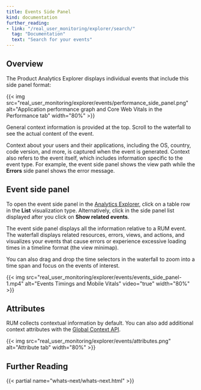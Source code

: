 ```yaml
---
title: Events Side Panel
kind: documentation
further_reading:
- link: "/real_user_monitoring/explorer/search/"
  tag: "Documentation"
  text: "Search for your events"
---
```


## Overview

The Product Analytics Explorer displays individual events that include this side panel format:

{{< img src="real_user_monitoring/explorer/events/performance_side_panel.png" alt="Application performance graph and Core Web Vitals in the Performance tab" width="80%" >}}

General context information is provided at the top. Scroll to the waterfall to see the actual content of the event. 

Context about your users and their applications, including the OS, country, code version, and more, is captured when the event is generated. Context also refers to the event itself, which includes information specific to the event type. For example, the event side panel shows the view path while the **Errors** side panel shows the error message.

## Event side panel

To open the event side panel in the [Analytics Explorer][1], click on a table row in the **List** visualization type. Alternatively, click in the side panel list displayed after you click on **Show related events**. 

The event side panel displays all the information relative to a RUM event. The waterfall displays related resources, errors, views, and actions, and visualizes your events that cause errors or experience excessive loading times in a timeline format (the view minimap). 

You can also drag and drop the time selectors in the waterfall to zoom into a time span and focus on the events of interest.

{{< img src="real_user_monitoring/explorer/events/events_side_panel-1.mp4" alt="Events Timings and Mobile Vitals" video="true" width="80%" >}}

## Attributes

RUM collects contextual information by default. You can also add additional context attributes with the [Global Context API][2].

{{< img src="real_user_monitoring/explorer/events/attributes.png" alt="Attribute tab" width="80%" >}}

## Further Reading

{{< partial name="whats-next/whats-next.html" >}}

[1]: https://app.datadoghq.com/product-analytics/explorer
[2]: /real_user_monitoring/browser/advanced_configuration/?tab=npm#global-context
